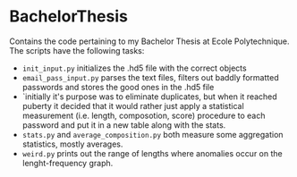 # BachelorThesis
Contains the code pertaining to my Bachelor Thesis at Ecole Polytechnique. The scripts have the following tasks:
- `init_input.py` initializes the .hd5 file with the correct objects
- `email_pass_input.py` parses the text files, filters out baddly formatted passwords and stores the good ones in the .hd5 file
- `initially it's purpose was to eliminate duplicates, but when it reached puberty it decided that it would rather just apply a statistical measurement (i.e. length, composotion, score) procedure to each password and put it in a new table along with the stats.
 - `stats.py` and `average_composition.py` both measure some aggregation statistics, mostly averages.
 - `weird.py` prints out the range of lengths where anomalies occur on the lenght-frequency graph.
